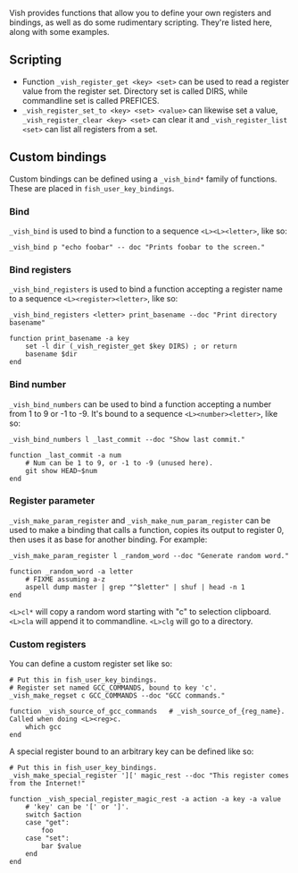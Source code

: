 Vish provides functions that allow you to define your own registers and bindings, as well as do some rudimentary scripting. They're listed here, along with some examples.

## Scripting

* Function `_vish_register_get <key> <set>` can be used to read a register value from the register set. Directory set is called DIRS, while commandline set is called PREFICES.
* `_vish_register_set_to <key> <set> <value>` can likewise set a value, `_vish_register_clear <key> <set>` can clear it and `_vish_register_list <set>` can list all registers from a set.

## Custom bindings

Custom bindings can be defined using a `_vish_bind*` family of functions. These are placed in `fish_user_key_bindings`.

### Bind
`_vish_bind` is used to bind a function to a sequence `<L><L><letter>`, like so:
```
_vish_bind p "echo foobar" -- doc "Prints foobar to the screen."
```

### Bind registers
`_vish_bind_registers` is used to bind a function accepting a register name to a sequence `<L><register><letter>`, like so:
```
_vish_bind_registers <letter> print_basename --doc "Print directory basename"

function print_basename -a key
	set -l dir (_vish_register_get $key DIRS) ; or return
	basename $dir
end
```

### Bind number
`_vish_bind_numbers` can be used to bind a function accepting a number from 1 to 9 or -1 to -9. It's bound to a sequence `<L><number><letter>`, like so:
```
_vish_bind_numbers l _last_commit --doc "Show last commit."

function _last_commit -a num
	# Num can be 1 to 9, or -1 to -9 (unused here).
	git show HEAD~$num
end
```

### Register parameter
`_vish_make_param_register` and `_vish_make_num_param_register` can be used to make a binding that calls a function, copies its output to register 0, then uses it as base for another binding. For example:
```
_vish_make_param_register l _random_word --doc "Generate random word."

function _random_word -a letter
	# FIXME assuming a-z
	aspell dump master | grep "^$letter" | shuf | head -n 1
end
```
`<L>cl*` will copy a random word starting with "c" to selection clipboard. `<L>cla` will append it to commandline. `<L>clg` will go to a directory.


### Custom registers

You can define a custom register set like so:
```
# Put this in fish_user_key_bindings.
# Register set named GCC_COMMANDS, bound to key 'c'.
_vish_make_regset c GCC_COMMANDS --doc "GCC commands."

function _vish_source_of_gcc_commands	# _vish_source_of_{reg_name}. Called when doing <L><reg>c.
	which gcc
end
```

A special register bound to an arbitrary key can be defined like so:
```
# Put this in fish_user_key_bindings.
_vish_make_special_register '][' magic_rest --doc "This register comes from the Internet!"

function _vish_special_register_magic_rest -a action -a key -a value
	# 'key' can be '[' or ']'.
	switch $action
	case "get":
		foo
	case "set":
		bar $value
	end
end
```
